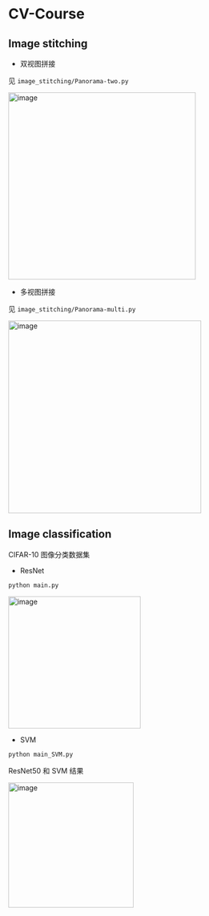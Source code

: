 # CV-Course

## Image stitching

* 双视图拼接

见 `image_stitching/Panorama-two.py`

<img width="374" alt="image" src="https://github.com/Gaotianhong/CV-Course/assets/79080003/16089a4e-2bd4-430f-9830-de4b3b2d424b">

* 多视图拼接

见 `image_stitching/Panorama-multi.py`

<img width="385" alt="image" src="https://github.com/Gaotianhong/CV-Course/assets/79080003/07020aac-6809-4dae-80a8-25b23425b1d6">

## Image classification

CIFAR-10 图像分类数据集

* ResNet

```bash
python main.py
```

<img width="264" alt="image" src="https://github.com/Gaotianhong/CV-Course/assets/79080003/f18e36ff-ca14-4458-bedf-e468151a6a44">

* SVM

```bash
python main_SVM.py
```

ResNet50 和 SVM 结果

<img width="250" alt="image" src="https://github.com/Gaotianhong/CV-Course/assets/79080003/6bc927bc-b1d0-4c8d-8ed0-4bd1b2147a30">

